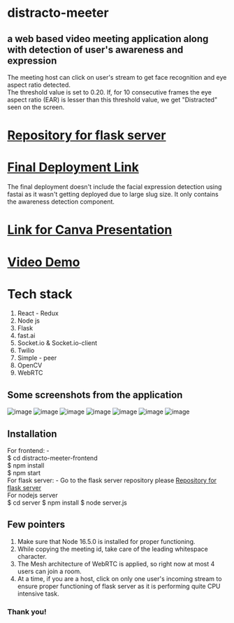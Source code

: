 # distracto-meeter
## a web based video meeting application along with detection of user's awareness and expression

The meeting host can click on user's stream to get face recognition and eye aspect ratio detected. <br/>
The threshold value is set to 0.20. If, for 10 consecutive frames the eye aspect ratio (EAR) is lesser than this threshold value, we get "Distracted" seen on the screen.</br>
# [Repository for flask server](https://github.com/riyasr21/flask-server)

# [Final Deployment Link](https://distracto-meeter-frontend.herokuapp.com/)
The final deployment doesn't include the facial expression detection using fastai as it wasn't getting deployed due to large slug size. It only contains the awareness detection component.


# [Link for Canva Presentation](https://www.canva.com/design/DAFCEDAI6XE/6vA04m8owT2IQbi5kAv6pw/edit?utm_content=DAFCEDAI6XE&utm_campaign=designshare&utm_medium=link2&utm_source=sharebutton)

# [Video Demo](https://drive.google.com/file/d/13ma-dlbecxP-SW6yASK3FkhnIKWs1oI-/view?usp=sharing)

# Tech stack 
1. React - Redux
2. Node js
3. Flask
4. fast.ai
5. Socket.io & Socket.io-client
6. Twilio
7. Simple - peer
8. OpenCV
9. WebRTC

## Some screenshots from the application

![image](https://user-images.githubusercontent.com/89318501/170872610-9c2ec7d9-226c-4388-bd9c-309bed7ebad3.png)
![image](https://user-images.githubusercontent.com/89318501/170872748-35c8588c-c2fb-4463-996c-967af7a3f73d.png)
![image](https://user-images.githubusercontent.com/89318501/170872761-c2e7b309-3d1c-43ba-bb77-aaeab96396f4.png)
![image](https://user-images.githubusercontent.com/89318501/170872806-2d131e7e-a237-4305-8428-8b6f70f7ef47.png)
![image](https://user-images.githubusercontent.com/89318501/170872844-ca0fb4d1-8168-4538-bbe3-38d94c1f3a35.png)
![image](https://user-images.githubusercontent.com/89318501/170872968-4377ee34-14cc-478a-8495-f6a242906fe6.png)
![image](https://user-images.githubusercontent.com/89318501/170873091-83480375-2d01-4817-b3c7-595b4cd4165e.png)

## Installation
For frontend: - </br>
$ cd distracto-meeter-frontend </br>
$ npm install </br>
$ npm start </br>
For flask server: - Go to the flask server repository please [Repository for flask server](https://github.com/riyasr21/flask-server) </br>
For nodejs server </br>
$ cd server
$ npm install
$ node server.js

## Few pointers
1. Make sure that Node 16.5.0 is installed for proper functioning.
2. While copying the meeting id, take care of the leading whitespace character.
3. The Mesh architecture of WebRTC is applied, so right now at most 4 users can join a room.
4. At a time, if you are a host, click on only one user's incoming stream to ensure proper functioning of flask server as it is performing quite CPU intensive task.


### Thank you!
